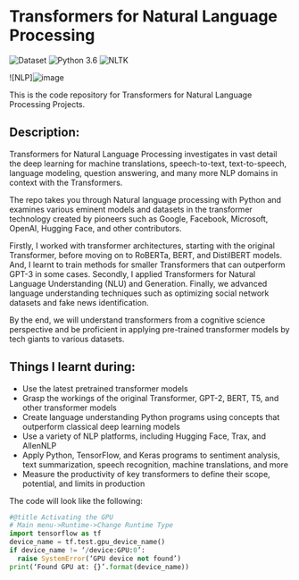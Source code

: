 # Transformers for Natural Language Processing

![Dataset](https://img.shields.io/badge/Dataset-Kaggle-blue.svg) ![Python 3.6](https://img.shields.io/badge/Python-3.6-brightgreen.svg) ![NLTK](https://img.shields.io/badge/Library-nltk-orange.svg)

![NLP]![image](https://user-images.githubusercontent.com/42112240/132096246-13fa0cfd-b141-4a07-8628-50388703d2b2.png)


This is the code repository for Transformers for Natural Language Processing Projects. 



## Description:
Transformers for Natural Language Processing investigates in vast detail the deep learning for machine translations, speech-to-text, text-to-speech, language modeling, question answering, and many more NLP domains in context with the Transformers.

The repo takes you through Natural language processing with Python and examines various eminent models and datasets in the transformer technology created by pioneers such as Google, Facebook, Microsoft, OpenAI, Hugging Face, and other contributors.

Firstly, I worked with transformer architectures, starting with the original Transformer, before moving on to RoBERTa, BERT, and DistilBERT models. And, I learnt to train methods for smaller Transformers that can outperform GPT-3 in some cases. Secondly, I applied Transformers for Natural Language Understanding (NLU) and Generation. Finally, we  advanced language understanding techniques such as optimizing social network datasets and fake news identification.

By the end, we will understand transformers from a cognitive science perspective and be proficient in applying pre-trained transformer models by tech giants to various datasets.

## Things I learnt during:
* Use the latest pretrained transformer models
* Grasp the workings of the original Transformer, GPT-2, BERT, T5, and other transformer models
* Create language understanding Python programs using concepts that outperform classical deep learning models
* Use a variety of NLP platforms, including Hugging Face, Trax, and AllenNLP
* Apply Python, TensorFlow, and Keras programs to sentiment analysis, text summarization, speech recognition, machine translations, and more
* Measure the productivity of key transformers to define their scope, potential, and limits in production

The code will look like the following:
```python
#@title Activating the GPU
# Main menu->Runtime->Change Runtime Type
import tensorflow as tf
device_name = tf.test.gpu_device_name()
if device_name != ‘/device:GPU:0’:
  raise SystemError(‘GPU device not found’)
print(‘Found GPU at: {}’.format(device_name))
```





